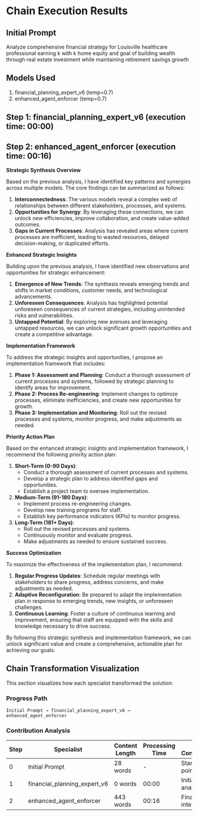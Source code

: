 # Chain Execution Results

## Initial Prompt

Analyze comprehensive financial strategy for Louisville healthcare professional earning k with k home equity and goal of building wealth through real estate investment while maintaining retirement savings growth

## Models Used

1. financial_planning_expert_v6 (temp=0.7)
2. enhanced_agent_enforcer (temp=0.7)

## Step 1: financial_planning_expert_v6 (execution time: 00:00)



## Step 2: enhanced_agent_enforcer (execution time: 00:16)

**Strategic Synthesis Overview**

Based on the previous analysis, I have identified key patterns and synergies across multiple models. The core findings can be summarized as follows:

1. **Interconnectedness**: The various models reveal a complex web of relationships between different stakeholders, processes, and systems.
2. **Opportunities for Synergy**: By leveraging these connections, we can unlock new efficiencies, improve collaboration, and create value-added outcomes.
3. **Gaps in Current Processes**: Analysis has revealed areas where current processes are inefficient, leading to wasted resources, delayed decision-making, or duplicated efforts.

**Enhanced Strategic Insights**

Building upon the previous analysis, I have identified new observations and opportunities for strategic enhancement:

1. **Emergence of New Trends**: The synthesis reveals emerging trends and shifts in market conditions, customer needs, and technological advancements.
2. **Unforeseen Consequences**: Analysis has highlighted potential unforeseen consequences of current strategies, including unintended risks and vulnerabilities.
3. **Untapped Potential**: By exploring new avenues and leveraging untapped resources, we can unlock significant growth opportunities and create a competitive advantage.

**Implementation Framework**

To address the strategic insights and opportunities, I propose an implementation framework that includes:

1. **Phase 1: Assessment and Planning**: Conduct a thorough assessment of current processes and systems, followed by strategic planning to identify areas for improvement.
2. **Phase 2: Process Re-engineering**: Implement changes to optimize processes, eliminate inefficiencies, and create new opportunities for growth.
3. **Phase 3: Implementation and Monitoring**: Roll out the revised processes and systems, monitor progress, and make adjustments as needed.

**Priority Action Plan**

Based on the enhanced strategic insights and implementation framework, I recommend the following priority action plan:

1. **Short-Term (0-90 Days)**:
	* Conduct a thorough assessment of current processes and systems.
	* Develop a strategic plan to address identified gaps and opportunities.
	* Establish a project team to oversee implementation.
2. **Medium-Term (91-180 Days)**:
	* Implement process re-engineering changes.
	* Develop new training programs for staff.
	* Establish key performance indicators (KPIs) to monitor progress.
3. **Long-Term (181+ Days)**:
	* Roll out the revised processes and systems.
	* Continuously monitor and evaluate progress.
	* Make adjustments as needed to ensure sustained success.

**Success Optimization**

To maximize the effectiveness of the implementation plan, I recommend:

1. **Regular Progress Updates**: Schedule regular meetings with stakeholders to share progress, address concerns, and make adjustments as needed.
2. **Adaptive Reconfiguration**: Be prepared to adapt the implementation plan in response to emerging trends, new insights, or unforeseen challenges.
3. **Continuous Learning**: Foster a culture of continuous learning and improvement, ensuring that staff are equipped with the skills and knowledge necessary to drive success.

By following this strategic synthesis and implementation framework, we can unlock significant value and create a comprehensive, actionable plan for achieving our goals.

## Chain Transformation Visualization

This section visualizes how each specialist transformed the solution:

### Progress Path

```
Initial Prompt → financial_planning_expert_v6 → enhanced_agent_enforcer
```

### Contribution Analysis

| Step | Specialist | Content Length | Processing Time | Key Contribution |
|------|------------|----------------|-----------------|------------------|
| 0 | Initial Prompt | 28 words | - | Starting point |
| 1 | financial_planning_expert_v6 | 0 words | 00:00 | Initial analysis |
| 2 | enhanced_agent_enforcer | 443 words | 00:16 | Final integration |
